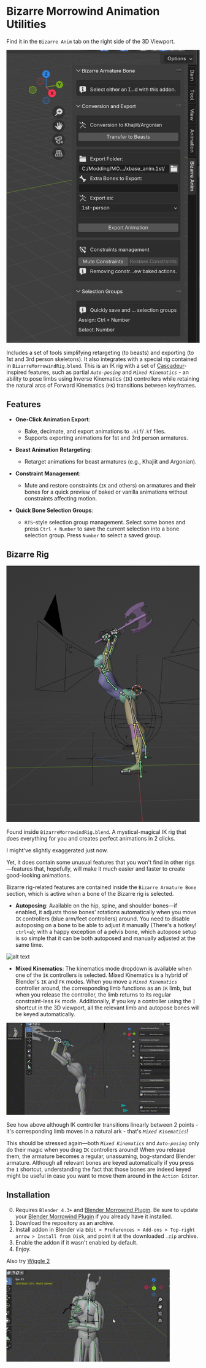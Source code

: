 # Bizarre Morrowind Animation Utilities

Find it in the `Bizarre Anim` tab on the right side of the 3D Viewport.

![Hi](images/Addon_ui.png)

Includes a set of tools simplifying retargeting (to beasts) and exporting (to 1st and 3rd person skeletons). 
It also integrates with a special rig contained in `BizarreMorrowindRig.blend`.
This is an IK rig with a set of [Cascadeur](https://cascadeur.com/)-inspired features, such as partial _`Auto-posing`_ and _`Mixed Kinematics`_ - an ability to pose limbs using Inverse Kinematics (`IK`) controllers while retaining the natural arcs of Forward Kinematics (`FK`) transitions between keyframes.

## Features

- **One-Click Animation Export**:
  - Bake, decimate, and export animations to `.nif`/`.kf` files.
  - Supports exporting animations for 1st and 3rd person armatures.

- **Beast Animation Retargeting**:
  - Retarget animations for beast armatures (e.g., Khajiit and Argonian).  

- **Constraint Management**:
  - Mute and restore constraints (`IK` and others) on armatures and their bones for a quick preview of baked or vanilla animations without constraints affecting motion.

- **Quick Bone Selection Groups**:
  - `RTS`-style selection group management. Select some bones and press `Ctrl + Number` to save the current selection into a bone selection group. Press `Number` to select a saved group. 

## Bizarre Rig

![alt text](images/mhm.png)

Found inside `BizarreMorrowindRig.blend`.
A mystical-magical IK rig that does everything for you and creates perfect animations in 2 clicks.

I might've slightly exaggerated just now.

Yet, it does contain some unusual features that you won't find in other rigs—features that, hopefully, will make it much easier and faster to create good-looking animations.



Bizarre rig-related features are contained inside the `Bizarre Armature Bone` section, which is active when a bone of the Bizarre rig is selected.

- **Autoposing**:
  Available on the hip, spine, and shoulder bones—if enabled, it adjusts those bones' rotations automatically when you move `IK` controllers (blue arm/feet controllers) around. You need to disable autoposing on a bone to be able to adjust it manually (There's a hotkey! `ctrl+a`); with a happy exception of a pelvis bone, which autopose setup is so simple that it can be both autoposed and manually adjusted at the same time.

![alt text](images/autopose.gif)

- **Mixed Kinematics**:
  The kinematics mode dropdown is available when one of the `IK` controllers is selected. Mixed Kinematics is a hybrid of Blender's `IK` and `FK` modes. When you move a _`Mixed Kinematics`_ controller around, the corresponding limb functions as an `IK` limb, but when you release the controller, the limb returns to its regular constraint-less `FK` mode. Additionally, if you key a controller using the `I` shortcut in the 3D viewport, all the relevant limb and autopose bones will be keyed automatically.

![alt text](images/mixed_kinematics.gif)

See how above although IK controller transitions linearly between 2 points - it's corresponding limb moves in a natural ark - that's _`Mixed Kinematics`_!

This should be stressed again—both _`Mixed Kinematics`_ and _`Auto-posing`_ only do their magic when you drag `IK` controllers around! When you release them, the armature becomes a regular, unassuming, bog-standard Blender armature. Although all relevant bones are keyed automatically if you press the `I` shortcut, understanding the fact that those bones are indeed keyed might be useful in case you want to move them around in the `Action Editor`.

## Installation

0. Requires `Blender 4.3+` and [Blender Morrowind Plugin](https://github.com/Greatness7/io_scene_mw/releases). Be sure to update your [Blender Morrowind Plugin](https://github.com/Greatness7/io_scene_mw/releases) if you already have it installed.
1. Download the repository as an archive.
2. Install addon in Blender via `Edit > Preferences > Add-ons > Top-right arrow > Install from Disk`, and point it at the downloaded `.zip` archive.
3. Enable the addon if it wasn't enabled by default.
4. Enjoy.


Also try [Wiggle 2](https://github.com/shteeve3d/blender-wiggle-2)

![alt text](images/wiggle.gif)



